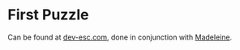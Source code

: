 # First Puzzle

Can be found at [dev-esc.com](www.dev-esc.com), done in conjunction with [Madeleine](https://github.com/hardtmad/).